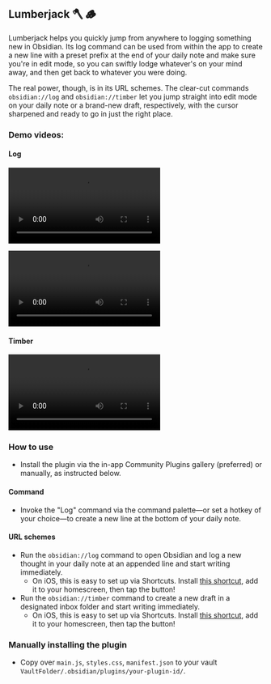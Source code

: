 ## Lumberjack 🪓 🪵

Lumberjack helps you quickly jump from anywhere to logging something new in Obsidian. Its log command can be used from within the app to create a new line with a preset prefix at the end of your daily note and make sure you're in edit mode, so you can swiftly lodge whatever's on your mind away, and then get back to whatever you were doing.

The real power, though, is in its URL schemes. The clear-cut commands `obsidian://log` and `obsidian://timber` let you jump straight into edit mode on your daily note or a brand-new draft, respectively, with the cursor sharpened and ready to go in just the right place.

### Demo videos:

#### Log

<video max-height="800" controls>
  <source src="https://user-images.githubusercontent.com/3618647/136626863-e4bb5fd0-e6d8-4341-aee4-d2a6359cc912.MP4" type="video/mp4">
</video>

![A demo of the Lumberjack Log URL scheme on iOS via Shortcuts](https://user-images.githubusercontent.com/3618647/136626863-e4bb5fd0-e6d8-4341-aee4-d2a6359cc912.MP4)

#### Timber

![A demo of the Lumberjack Timber URL scheme on iOS via Shortcuts](https://user-images.githubusercontent.com/3618647/136626936-cafb5e96-0363-47b2-8509-b7b18cdbe158.MP4)


### How to use

- Install the plugin via the in-app Community Plugins gallery (preferred) or manually, as instructed below.

#### Command

- Invoke the "Log" command via the command palette—or set a hotkey of your choice—to create a new line at the bottom of your daily note.

#### URL schemes

- Run the `obsidian://log` command to open Obsidian and log a new thought in your daily note at an appended line and start writing immediately.
  - On iOS, this is easy to set up via Shortcuts. Install [this shortcut](https://www.icloud.com/shortcuts/1efa6b9ee42242bd906884d3d8a52b92), add it to your homescreen, then tap the button! 
- Run the `obsidian://timber` command to create a new draft in a designated inbox folder and start writing immediately.
  -  On iOS, this is easy to set up via Shortcuts. Install [this shortcut](https://www.icloud.com/shortcuts/6594b965deab401e814aeeeb593b551d), add it to your homescreen, then tap the button! 

### Manually installing the plugin

- Copy over `main.js`, `styles.css`, `manifest.json` to your vault `VaultFolder/.obsidian/plugins/your-plugin-id/`.

